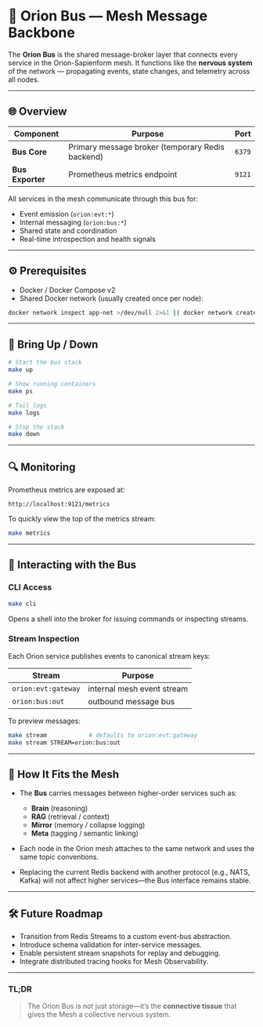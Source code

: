 # 🧠 Orion Bus — Mesh Message Backbone

The **Orion Bus** is the shared message-broker layer that connects every service in the Orion-Sapienform mesh.
It functions like the **nervous system** of the network — propagating events, state changes, and telemetry across all nodes.

---

## 🌐 Overview

| Component        | Purpose                                          | Port   |
| ---------------- | ------------------------------------------------ | ------ |
| **Bus Core**     | Primary message broker (temporary Redis backend) | `6379` |
| **Bus Exporter** | Prometheus metrics endpoint                      | `9121` |

All services in the mesh communicate through this bus for:

* Event emission (`orion:evt:*`)
* Internal messaging (`orion:bus:*`)
* Shared state and coordination
* Real-time introspection and health signals

---

## ⚙️ Prerequisites

* Docker / Docker Compose v2
* Shared Docker network (usually created once per node):

```bash
docker network inspect app-net >/dev/null 2>&1 || docker network create app-net
```

---

## 🚀 Bring Up / Down

```bash
# Start the bus stack
make up

# Show running containers
make ps

# Tail logs
make logs

# Stop the stack
make down
```

---

## 🔍 Monitoring

Prometheus metrics are exposed at:

```
http://localhost:9121/metrics
```

To quickly view the top of the metrics stream:

```bash
make metrics
```

---

## 🧩 Interacting with the Bus

### CLI Access

```bash
make cli
```

Opens a shell into the broker for issuing commands or inspecting streams.

### Stream Inspection

Each Orion service publishes events to canonical stream keys:

| Stream              | Purpose                    |
| ------------------- | -------------------------- |
| `orion:evt:gateway` | internal mesh event stream |
| `orion:bus:out`     | outbound message bus       |

To preview messages:

```bash
make stream            # defaults to orion:evt:gateway
make stream STREAM=orion:bus:out
```

---

## 🧠 How It Fits the Mesh

* The **Bus** carries messages between higher-order services such as:

  * **Brain** (reasoning)
  * **RAG** (retrieval / context)
  * **Mirror** (memory / collapse logging)
  * **Meta** (tagging / semantic linking)
* Each node in the Orion mesh attaches to the same network and uses the same topic conventions.
* Replacing the current Redis backend with another protocol (e.g., NATS, Kafka) will not affect higher services—the Bus interface remains stable.

---

## 🛠️ Future Roadmap

* Transition from Redis Streams to a custom event-bus abstraction.
* Introduce schema validation for inter-service messages.
* Enable persistent stream snapshots for replay and debugging.
* Integrate distributed tracing hooks for Mesh Observability.

---

### TL;DR

> The Orion Bus is not just storage—it’s the **connective tissue** that gives the Mesh a collective nervous system.
